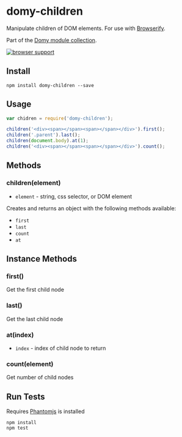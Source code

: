 # domy-children
 
Manipulate children of DOM elements. For use with [Browserify](http://browserify.org).

Part of the [Domy module collection](https://github.com/scottcorgan/domy).

[![browser support](https://ci.testling.com/scottcorgan/domy-children.png)](https://ci.testling.com/scottcorgan/domy-children)
 
## Install
 
```
npm install domy-children --save
```
 
## Usage
 
```js
var chidren = require('domy-children');

children('<div><span></span><span></span></div>').first();
children('.parent').last();
children(document.body).at(1);
children('<div><span></span><span></span></div>').count();
```
 
## Methods

### children(element)

* `element` - string, css selector, or DOM element

Creates and returns an object with the following methods available:

* `first`
* `last`
* `count`
* `at`

## Instance Methods

### first()

Get the first child node

### last()

Get the last child node

### at(index)

* `index` - index of child node to return

### count(element)

Get number of child nodes

## Run Tests

Requires [Phantomjs](phantomjs.org/download.html) is installed

```
npm install
npm test
```
